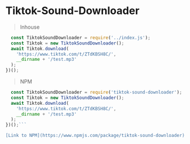 # Tiktok-Sound-Downloader
 
 > Inhouse
```js (async () => {
  const TiktokSoundDownloader = require('../index.js');
  const Tiktok = new TiktokSoundDownloader();
  await Tiktok.download(
    'https://www.tiktok.com/t/ZTdKBSH8C/',
    __dirname + '/test.mp3'
  );
})();
```
> NPM
```js (async () => {
  const TiktokSoundDownloader = require('tiktok-sound-downloader');
  const Tiktok = new TiktokSoundDownloader();
  await Tiktok.download(
    'https://www.tiktok.com/t/ZTdKBSH8C/',
    __dirname + '/test.mp3'
  );
})();```

[Link to NPM](https://www.npmjs.com/package/tiktok-sound-downloader)
